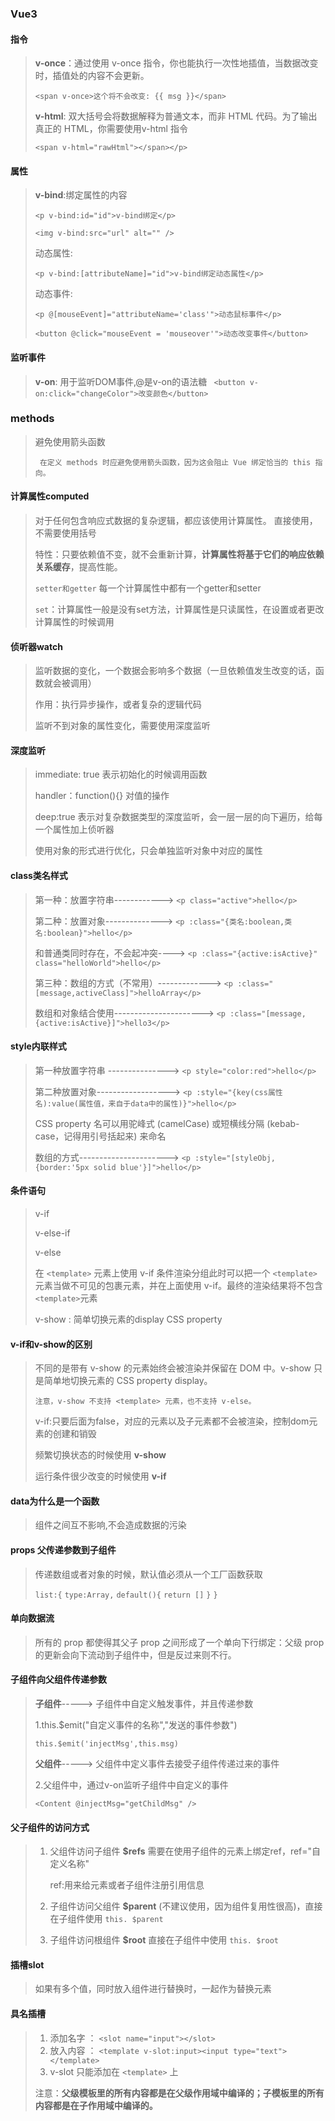 ### Vue3

#### 指令
> **v-once**：通过使用 v-once 指令，你也能执行一次性地插值，当数据改变时，插值处的内容不会更新。
> 
> `<span v-once>这个将不会改变: {{ msg }}</span>`
> 
> **v-html**: 双大括号会将数据解释为普通文本，而非 HTML 代码。为了输出真正的 HTML，你需要使用v-html 指令
> 
> `<span v-html="rawHtml"></span></p>`

#### 属性
> **v-bind**:绑定属性的内容
> 
> `<p v-bind:id="id">v-bind绑定</p>`
> 
> `<img v-bind:src="url" alt="" />`
> 
> 动态属性:
> 
> `<p v-bind:[attributeName]="id">v-bind绑定动态属性</p>`
> 
> 动态事件:
> 
> `<p @[mouseEvent]="attributeName='class'">动态鼠标事件</p>`
> 
> `<button @click="mouseEvent = 'mouseover'">动态改变事件</button>`
  
#### 监听事件
> **v-on**: 用于监听DOM事件,@是v-on的语法糖
> ` <button v-on:click="changeColor">改变颜色</button>`

### methods
> 避免使用箭头函数
> 
> ` 在定义 methods 时应避免使用箭头函数，因为这会阻止 Vue 绑定恰当的 this 指向。`

#### 计算属性**computed**
> 对于任何包含响应式数据的复杂逻辑，都应该使用计算属性。  直接使用，不需要使用括号
> 
> 特性：只要依赖值不变，就不会重新计算，**计算属性将基于它们的响应依赖关系缓存**，提高性能。
> 
> `setter和getter`
> 每一个计算属性中都有一个getter和setter
> 
> `set`：计算属性一般是没有set方法，计算属性是只读属性，在设置或者更改计算属性的时候调用

#### 侦听器**watch**
> 监听数据的变化，一个数据会影响多个数据（一旦依赖值发生改变的话，函数就会被调用）
> 
> 作用：执行异步操作，或者复杂的逻辑代码
> 
> 监听不到对象的属性变化，需要使用深度监听

#### 深度监听
> immediate: true 表示初始化的时候调用函数
> 
> handler：function(){}  对值的操作
> 
> deep:true  表示对复杂数据类型的深度监听，会一层一层的向下遍历，给每一个属性加上侦听器
> 
> 使用对象的形式进行优化，只会单独监听对象中对应的属性

#### class类名样式
> 第一种：放置字符串------------>  `<p class="active">hello</p>`
> 
> 第二种：放置对象-------------->  `<p :class="{类名:boolean,类名:boolean}">hello</p>`
> 
> 和普通类同时存在，不会起冲突----> `<p :class="{active:isActive}" class="helloWorld">hello</p>`
> 
> 第三种：数组的方式（不常用）-------------> `<p :class="[message,activeClass]">helloArray</p>`
> 
> 数组和对象结合使用----------------------> `<p :class="[message,{active:isActive}]">hello3</p>`

#### style内联样式
> 第一种放置字符串 ---------------> `<p style="color:red">hello</p>`
> 
> 第二种放置对象------------------> `<p :style="{key(css属性名):value(属性值，来自于data中的属性)}">hello</p>`
> 
> CSS property 名可以用驼峰式 (camelCase) 或短横线分隔 (kebab-case，记得用引号括起来) 来命名
> 
> 数组的方式----------------------> `<p :style="[styleObj,{border:'5px solid blue'}]">hello</p>`

#### 条件语句
> v-if
> 
> v-else-if
> 
> v-else
> 
> 在 `<template>` 元素上使用 v-if 条件渲染分组此时可以把一个 `<template>` 元素当做不可见的包裹元素，并在上面使用 v-if。最终的渲染结果将不包含 `<template>`元素
> 
> v-show : 简单切换元素的display CSS property

#### v-if和v-show的区别
> 不同的是带有 v-show 的元素始终会被渲染并保留在 DOM 中。v-show 只是简单地切换元素的 CSS property display。
> 
> `注意，v-show 不支持 <template> 元素，也不支持 v-else。`
> 
> v-if:只要后面为false，对应的元素以及子元素都不会被渲染，控制dom元素的创建和销毁
> 
> 频繁切换状态的时候使用 **v-show**
> 
> 运行条件很少改变的时候使用  **v-if**


#### data为什么是一个函数
> 组件之间互不影响,不会造成数据的污染


#### props 父传递参数到子组件
> 传递数组或者对象的时候，默认值必须从一个工厂函数获取
> 
> `list:{`
>       `type:Array,`
>       `default(){`
>        `return []`
>     `}`
> `}`

#### 单向数据流
> 所有的 prop 都使得其父子 prop 之间形成了一个单向下行绑定：父级 prop 的更新会向下流动到子组件中，但是反过来则不行。

#### 子组件向父组件传递参数
> **子组件**-----> 子组件中自定义触发事件，并且传递参数
> 
> 1.this.$emit("自定义事件的名称","发送的事件参数")
> 
> `this.$emit('injectMsg',this.msg)`
> 
> **父组件**-----> 父组件中定义事件去接受子组件传递过来的事件
> 
> 2.父组件中，通过v-on监听子组件中自定义的事件
> 
> `<Content @injectMsg="getChildMsg" />`

#### 父子组件的访问方式
> 1. 父组件访问子组件 **$refs**  需要在使用子组件的元素上绑定ref，ref="自定义名称"
> 
>       ref:用来给元素或者子组件注册引用信息
> 
> 2. 子组件访问父组件  **$parent**  (不建议使用，因为组件复用性很高)，直接在子组件使用 `this. $parent`
> 3. 子组件访问根组件  **$root**   直接在子组件中使用 `this. $root`

#### 插槽slot
> 如果有多个值，同时放入组件进行替换时，一起作为替换元素

#### 具名插槽
> 1. 添加名字 ： `<slot name="input"></slot>`
> 2. 放入内容 ： `<template v-slot:input><input type="text"></template>`
> 3. v-slot 只能添加在 `<template>` 上
> 
> 注意：**父级模板里的所有内容都是在父级作用域中编译的；子模板里的所有内容都是在子作用域中编译的。**